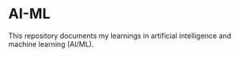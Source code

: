 # AI-ML
This repository documents my learnings in artificial intelligence and machine learning (AI/ML).
